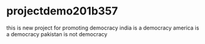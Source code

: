 # projectdemo201b357
this is new project for promoting democracy
india   is a democracy 
america  is a democracy
pakistan is not democracy


